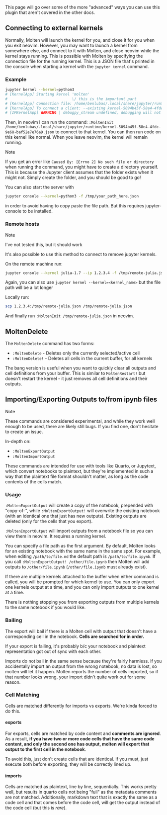 This page will go over some of the more "advanced" ways you can use this plugin that aren't covered
in the other docs.

## Connecting to external kernels

Normally, Molten will launch the kernel for you, and close it for you when you exit neovim. However,
you may want to launch a kernel from somewhere else, and connect to it with Molten, and close neovim
while the kernel stays running. This is possible with Molten by specifying the connection file for
the running kernel. This is a JSON file that's printed in the console when starting a kernel with
the `jupyter kernel` command.

### Example

```bash
jupyter kernel --kernel=python3
# [KernelApp] Starting kernel 'molten'
#                             \/ this is the important part
# [KernelApp] Connection file: /home/benlubas/.local/share/jupyter/runtime/kernel-5094b45f-58e4-4fdc-9e68-baf52e7e76a9.json
# [KernelApp] To connect a client: --existing kernel-5094b45f-58e4-4fdc-9e68-baf52e7e76a9.json
# [IPKernelApp] WARNING | debugpy_stream undefined, debugging will not be enabled
```

Then, in neovim I can run the command: `:MoltenInit
/home/benlubas/.local/share/jupyter/runtime/kernel-5094b45f-58e4-4fdc-9e68-baf52e7e76a9.json` to
connect to that kernel. You can then run code on this kernel like normal. When you leave neovim, the
kernel will remain running.

> [!NOTE]
> If you get an error like `Caused By: [Errno 2] No such file or directory` when running the
> command, you might have to create a directory yourself. This is because the Jupyter client assumes
> that the folder exists when it might not. Simply create the folder, and you should be good to go!

You can also start the server with

```bash
jupyter console --kernel=python3 -f /tmp/your_path_here.json
```

in order to avoid having to copy paste the file path. But this requires jupyter-console to be
installed.

### Remote hosts

> [!NOTE]
> I've not tested this, but it should work

It's also possible to use this method to connect to remove jupyter kernels.

On the remote machine run:

```bash
jupyter console --kernel julia-1.7 --ip 1.2.3.4 -f /tmp/remote-julia.json
```

Again, you can also use `jupyter kernel --kernel=<kernel_name>` but the file path will be a lot
longer

Locally run:

```bash
scp 1.2.3.4:/tmp/remote-julia.json /tmp/remote-julia.json
```

And finally run `:MoltenInit /tmp/remote-julia.json` in neovim.

## MoltenDelete

The `MoltenDelete` command has two forms:

- `:MoltenDelete` - Deletes only the currently selected/active cell
- `:MoltenDelete!` - Deletes all cells in the current buffer, for all kernels

The bang version is useful when you want to quickly clear all outputs and cell definitions from your buffer. This is similar to `MoltenRestart!` but doesn't restart the kernel - it just removes all cell definitions and their outputs.

## Importing/Exporting Outputs to/from ipynb files

> [!NOTE]
> These commands are considered experimental, and while they work well enough to be used, there are
> likely still bugs. If you find one, don't hesitate to create an issue.

In-depth on:
- `:MoltenExportOutput`
- `:MoltenImportOutput`

These commands are intended for use with tools like Quarto, or Jupytext, which convert notebooks to
plaintext, but they're implemented in such a way that the plaintext file format shouldn't matter, as
long as the code contents of the cells match.

### Usage

`:MoltenExportOutput` will create a copy of the notebook, prepended with "copy-of-", while
`:MoltenExportOutput!` will overwrite the existing notebook (with an identical one that just has new
outputs). Existing outputs are deleted (only for the cells that you export).

`:MoltenImportOutput` will import outputs from a notebook file so you can view them in neovim. It
requires a running kernel.

You can specify a file path as the first argument. By default, Molten looks for an existing notebook
with the same name in the same spot. For example, when editing `/path/to/file.md` the default path
is `/path/to/file.ipynb`. If you call `:MoltenExportOutput! /other/file.ipynb`
then Molten will add outputs to `/other/file.ipynb` (`/other/file.ipynb` must already exist).

If there are multiple kernels attached to the buffer when either command is called, you will be
prompted for which kernel to use. You can only export one kernels output at a time, and you can only
import outputs to one kernel at a time.

There is nothing stopping you from exporting outputs from multiple kernels to the same notebook if
you would like.

### Bailing

The export will bail if there is a Molten cell with output that doesn't have a corresponding cell in
the notebook. **Cells are searched for in order.**

If your export is failing, it's probably b/c your notebook and plaintext representation got out of
sync with each other.

Imports do not bail in the same sense because they're fairly harmless. If you accidentally import
an output from the wrong notebook, no data is lost, so molten will let it happen. Molten reports the
number of cells imported, so if that number looks wrong, your import didn't quite work out for some
reason.


### Cell Matching

Cells are matched differently for imports vs exports. We're kinda forced to do this.

#### exports

For exports, cells are matched by code content and **comments are ignored**. As a result, **if you
have two or more code cells that have the same code content, and only the second one has output,
molten will export that output to the first cell in the notebook**.

To avoid this, just don't create cells that are identical. If you must, just execute both before
exporting, they will be correctly lined up.

#### imports

Cells are matched as plaintext, line by line, sequentially. This works pretty well, but results in
quarto cells not being "full" as the metadata comments are not matched. Additionally, markdown text
that is exactly the same as a code cell and that comes before the code cell, will get the output
instead of the code cell (but this is _rare_).
